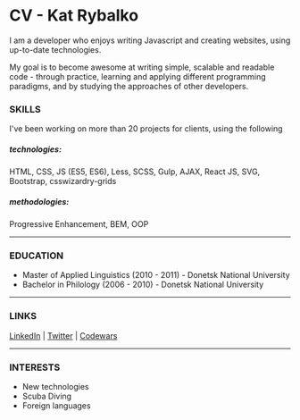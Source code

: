 # CV - Kat Rybalko

I am a developer who enjoys writing Javascript and creating websites, using up-to-date technologies.

My goal is to become awesome at writing simple, scalable and readable code - through practice, learning and applying different programming paradigms, and by studying the approaches of other developers.

### SKILLS

I've been working on more than 20 projects for clients, using the following 
##### technologies:

HTML, CSS, JS (ES5, ES6), Less, SCSS, Gulp, AJAX, React JS, SVG, Bootstrap, csswizardry-grids

##### methodologies:

Progressive Enhancement, BEM, OOP

---

### EDUCATION
- Master of Applied Linguistics (2010 - 2011) - Donetsk National University
- Bachelor in Philology (2006 - 2010) - Donetsk National University

---
### LINKS

[LinkedIn](https://goo.gl/jinu5i) | [Twitter](https://twitter.com/RybalkoKat) | [Codewars](https://www.codewars.com/users/katiadobra/)

---
### INTERESTS
* New technologies
* Scuba Diving
* Foreign languages
